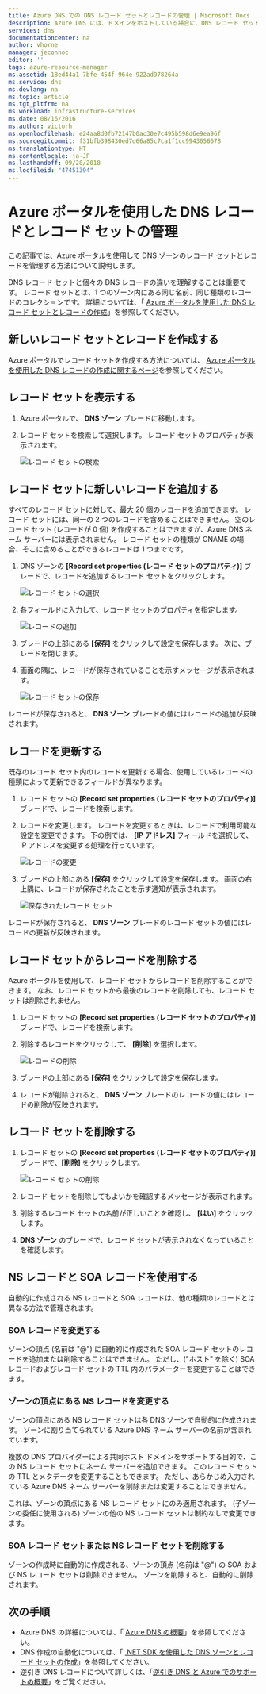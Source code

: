 ```yaml
---
title: Azure DNS での DNS レコード セットとレコードの管理 | Microsoft Docs
description: Azure DNS には、ドメインをホストしている場合に、DNS レコード セットとレコードを管理する機能が用意されています。
services: dns
documentationcenter: na
author: vhorne
manager: jeconnoc
editor: ''
tags: azure-resource-manager
ms.assetid: 18ed44a1-7bfe-454f-964e-922ad978264a
ms.service: dns
ms.devlang: na
ms.topic: article
ms.tgt_pltfrm: na
ms.workload: infrastructure-services
ms.date: 08/16/2016
ms.author: victorh
ms.openlocfilehash: e24aa8d0fb72147b0ac30e7c495b598d6e9ea96f
ms.sourcegitcommit: f31bfb398430ed7d66a85c7ca1f1cc9943656678
ms.translationtype: HT
ms.contentlocale: ja-JP
ms.lasthandoff: 09/28/2018
ms.locfileid: "47451394"
---
```

# <a name="manage-dns-records-and-record-sets-by-using-the-azure-portal"></a>Azure ポータルを使用した DNS レコードとレコード セットの管理

この記事では、Azure ポータルを使用して DNS ゾーンのレコード セットとレコードを管理する方法について説明します。

DNS レコード セットと個々の DNS レコードの違いを理解することは重要です。 レコード セットとは、1 つのゾーン内にある同じ名前、同じ種類のレコードのコレクションです。 詳細については、「 [Azure ポータルを使用した DNS レコード セットとレコードの作成](dns-getstarted-create-recordset-portal.md)」を参照してください。

## <a name="create-a-new-record-set-and-record"></a>新しいレコード セットとレコードを作成する

Azure ポータルでレコード セットを作成する方法については、 [Azure ポータルを使用した DNS レコードの作成に関するページ](dns-getstarted-create-recordset-portal.md)を参照してください。

## <a name="view-a-record-set"></a>レコード セットを表示する

1. Azure ポータルで、 **DNS ゾーン** ブレードに移動します。
2. レコード セットを検索して選択します。 レコード セットのプロパティが表示されます。

    ![レコード セットの検索](./media/dns-operations-recordsets-portal/searchset500.png)

## <a name="add-a-new-record-to-a-record-set"></a>レコード セットに新しいレコードを追加する

すべてのレコード セットに対して、最大 20 個のレコードを追加できます。 レコード セットには、同一の 2 つのレコードを含めることはできません。 空のレコード セット (レコードが 0 個) を作成することはできますが、Azure DNS ネーム サーバーには表示されません。 レコード セットの種類が CNAME の場合、そこに含めることができるレコードは 1 つまでです。

1. DNS ゾーンの **[Record set properties (レコード セットのプロパティ)]** ブレードで、レコードを追加するレコード セットをクリックします。

    ![レコード セットの選択](./media/dns-operations-recordsets-portal/selectset500.png)

2. 各フィールドに入力して、レコード セットのプロパティを指定します。

    ![レコードの追加](./media/dns-operations-recordsets-portal/addrecord500.png)

3. ブレードの上部にある **[保存]** をクリックして設定を保存します。 次に、ブレードを閉じます。
4. 画面の隅に、レコードが保存されていることを示すメッセージが表示されます。

    ![レコード セットの保存](./media/dns-operations-recordsets-portal/saving150.png)

レコードが保存されると、 **DNS ゾーン** ブレードの値にはレコードの追加が反映されます。

## <a name="update-a-record"></a>レコードを更新する

既存のレコード セット内のレコードを更新する場合、使用しているレコードの種類によって更新できるフィールドが異なります。

1. レコード セットの **[Record set properties (レコード セットのプロパティ)]** ブレードで、レコードを検索します。
2. レコードを変更します。 レコードを変更するときは、レコードで利用可能な設定を変更できます。 下の例では、 **[IP アドレス]** フィールドを選択して、IP アドレスを変更する処理を行っています。

    ![レコードの変更](./media/dns-operations-recordsets-portal/modifyrecord500.png)

3. ブレードの上部にある **[保存]** をクリックして設定を保存します。 画面の右上隅に、レコードが保存されたことを示す通知が表示されます。

    ![保存されたレコード セット](./media/dns-operations-recordsets-portal/saved150.png)

レコードが保存されると、 **DNS ゾーン** ブレードのレコード セットの値にはレコードの更新が反映されます。

## <a name="remove-a-record-from-a-record-set"></a>レコード セットからレコードを削除する

Azure ポータルを使用して、レコード セットからレコードを削除することができます。 なお、レコード セットから最後のレコードを削除しても、レコード セットは削除されません。

1. レコード セットの **[Record set properties (レコード セットのプロパティ)]** ブレードで、レコードを検索します。
2. 削除するレコードをクリックして、 **[削除]** を選択します。

    ![レコードの削除](./media/dns-operations-recordsets-portal/removerecord500.png)

3. ブレードの上部にある **[保存]** をクリックして設定を保存します。
4. レコードが削除されると、 **DNS ゾーン** ブレードのレコードの値にはレコードの削除が反映されます。

## <a name="delete"></a>レコード セットを削除する

1. レコード セットの **[Record set properties (レコード セットのプロパティ)]** ブレードで、**[削除]** をクリックします。

    ![レコード セットの削除](./media/dns-operations-recordsets-portal/deleterecordset500.PNG)

2. レコード セットを削除してもよいかを確認するメッセージが表示されます。
3. 削除するレコード セットの名前が正しいことを確認し、 **[はい]** をクリックします。
4. **DNS ゾーン** のブレードで、レコード セットが表示されなくなっていることを確認します。

## <a name="work-with-ns-and-soa-records"></a>NS レコードと SOA レコードを使用する

自動的に作成される NS レコードと SOA レコードは、他の種類のレコードとは異なる方法で管理されます。

### <a name="modify-soa-records"></a>SOA レコードを変更する

ゾーンの頂点 (名前は "\@") に自動的に作成された SOA レコード セットのレコードを追加または削除することはできません。 ただし、("ホスト" を除く) SOA レコードおよびレコード セットの TTL 内のパラメーターを変更することはできます。

### <a name="modify-ns-records-at-the-zone-apex"></a>ゾーンの頂点にある NS レコードを変更する

ゾーンの頂点にある NS レコード セットは各 DNS ゾーンで自動的に作成されます。 ゾーンに割り当てられている Azure DNS ネーム サーバーの名前が含まれています。

複数の DNS プロバイダーによる共同ホスト ドメインをサポートする目的で、この NS レコード セットにネーム サーバーを追加できます。 このレコード セットの TTL とメタデータを変更することもできます。 ただし、あらかじめ入力されている Azure DNS ネーム サーバーを削除または変更することはできません。

これは、ゾーンの頂点にある NS レコード セットにのみ適用されます。 (子ゾーンの委任に使用される) ゾーンの他の NS レコード セットは制約なしで変更できます。

### <a name="delete-soa-or-ns-record-sets"></a>SOA レコード セットまたは NS レコード セットを削除する

ゾーンの作成時に自動的に作成される、ゾーンの頂点 (名前は "\@") の SOA および NS レコード セットは削除できません。 ゾーンを削除すると、自動的に削除されます。

## <a name="next-steps"></a>次の手順

* Azure DNS の詳細については、「 [Azure DNS の概要](dns-overview.md)」を参照してください。
* DNS 作成の自動化については、「 [.NET SDK を使用した DNS ゾーンとレコード セットの作成](dns-sdk.md)」を参照してください。
* 逆引き DNS レコードについて詳しくは、「[逆引き DNS と Azure でのサポートの概要](dns-reverse-dns-overview.md)」をご覧ください。
